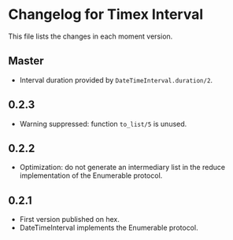 Changelog for Timex Interval
============================

This file lists the changes in each moment version.

Master
------

- Interval duration provided by `DateTimeInterval.duration/2`.

0.2.3
-----

- Warning suppressed: function `to_list/5` is unused.

0.2.2
-----

- Optimization: do not generate an intermediary list in the reduce implementation of the Enumerable protocol.

0.2.1
-----

- First version published on hex.
- DateTimeInterval implements the Enumerable protocol.
